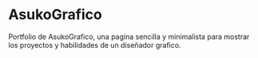 # AsukoGrafico

Portfolio de AsukoGrafico, una pagina sencilla y minimalista para mostrar los proyectos y habilidades de un diseñador grafico.
